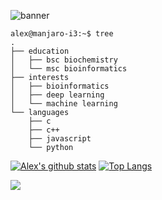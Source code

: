 ![banner](https://user-images.githubusercontent.com/101715326/158585781-04004098-f9e2-40c3-9350-010361799459.png)

```
alex@manjaro-i3:~$ tree
.
├── education
│   ├── bsc biochemistry
│   └── msc bioinformatics
├── interests
│   ├── bioinformatics
│   ├── deep learning
│   └── machine learning
└── languages
    ├── c
    ├── c++
    ├── javascript
    └── python
```

[![Alex's github stats](https://github-readme-stats.vercel.app/api?username=escasinas&theme=monokai&show_icons=true)](https://github.com/escasinas) [![Top Langs](https://github-readme-stats.vercel.app/api/top-langs/?username=escasinas&layout=compact)](https://github.com/escasinas/github-readme-stats)

![](https://komarev.com/ghpvc/?username=escasinas&color=orange)
